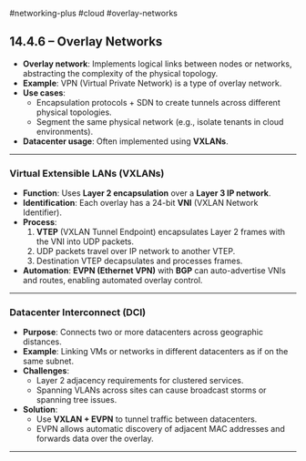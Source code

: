 #networking-plus #cloud #overlay-networks 

## 14.4.6 – Overlay Networks

- **Overlay network**: Implements logical links between nodes or networks, abstracting the complexity of the physical topology.
- **Example**: VPN (Virtual Private Network) is a type of overlay network.
- **Use cases**:
  - Encapsulation protocols + SDN to create tunnels across different physical topologies.
  - Segment the same physical network (e.g., isolate tenants in cloud environments).
- **Datacenter usage**: Often implemented using **VXLANs**.

---

### Virtual Extensible LANs (VXLANs)
- **Function**: Uses **Layer 2 encapsulation** over a **Layer 3 IP network**.
- **Identification**: Each overlay has a 24-bit **VNI** (VXLAN Network Identifier).
- **Process**:
  1. **VTEP** (VXLAN Tunnel Endpoint) encapsulates Layer 2 frames with the VNI into UDP packets.
  2. UDP packets travel over IP network to another VTEP.
  3. Destination VTEP decapsulates and processes frames.
- **Automation**: **EVPN (Ethernet VPN)** with **BGP** can auto-advertise VNIs and routes, enabling automated overlay control.

---

### Datacenter Interconnect (DCI)
- **Purpose**: Connects two or more datacenters across geographic distances.
- **Example**: Linking VMs or networks in different datacenters as if on the same subnet.
- **Challenges**:
  - Layer 2 adjacency requirements for clustered services.
  - Spanning VLANs across sites can cause broadcast storms or spanning tree issues.
- **Solution**:
  - Use **VXLAN + EVPN** to tunnel traffic between datacenters.
  - EVPN allows automatic discovery of adjacent MAC addresses and forwards data over the overlay.

---
